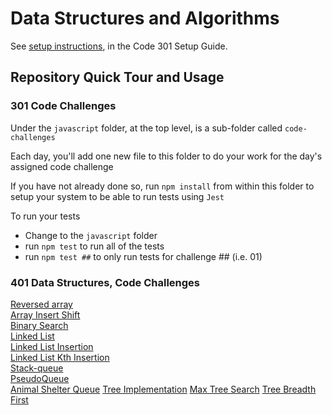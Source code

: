 # Data Structures and Algorithms

See [setup instructions](https://codefellows.github.io/setup-guide/code-301/3-code-challenges), in the Code 301 Setup Guide.

## Repository Quick Tour and Usage

### 301 Code Challenges

Under the `javascript` folder, at the top level, is a sub-folder called `code-challenges`

Each day, you'll add one new file to this folder to do your work for the day's assigned code challenge

If you have not already done so, run `npm install` from within this folder to setup your system to be able to run tests using `Jest`

To run your tests

- Change to the `javascript` folder
- run `npm test` to run all of the tests
- run `npm test ##` to only run tests for challenge ## (i.e. 01)

### 401 Data Structures, Code Challenges

[Reversed array](/javascript/code401/array-reverse/README.md)\
[Array Insert Shift](/javascript/code401/array-insert-shift/README.md)\
[Binary Search](/javascript/code401/array-binary-search/README.md)\
[Linked List](/javascript/linked-list/linked-list/README.md)\
[Linked List Insertion](/javascript/linked-list/linked-list-insertions/README.md)\
[Linked List Kth Insertion](/javascript/linked-list/linked-list-kth/README.md)\
[Stack-queue](/javascript/Stack_Queue/stack-queue_implementation/README.md)\
[PseudoQueue](/javascript/Stack_Queue/pseudo-queue/README.md)\
[Animal Shelter Queue](/javascript/Stack_Queue/animal-shelter-queue/README.md)
[Tree Implementation](/javascript/trees/tree-implementation/README.md)
[Max Tree Search](/javascript/trees/tree-max/README.md)
[Tree Breadth First](/javascript/trees/tree-breadth-first/README.md)
